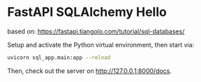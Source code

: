 # FastAPI SQLAlchemy Hello

based on: https://fastapi.tiangolo.com/tutorial/sql-databases/


Setup and activate the Python virtual environment, then start via:
```bash
uvicorn sql_app.main:app --reload
```

Then, check out the server on http://127.0.0.1:8000/docs.